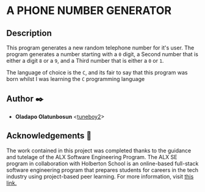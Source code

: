 #  A PHONE NUMBER GENERATOR
## **Description**
This program generates a new random telephone number for it's user.
 The program generates a number starting with a `0` digit, a Second number that is either a digit `8` or a `9`, and a Third number that is either a `0` or `1`.
 
 The language of choice is the `C`, and its fair to say that this program was born whilst I was learning the `C` programming language
## Author :black_nib:

- **Oladapo Olatunbosun** <[tuneboy2](https://github.com/tuneboy2)>

## Acknowledgements :pray:

The work contained in this project was completed thanks to the guidance and tutelage of the ALX Software Engineering Program. The ALX SE program in collaboration with Holberton School is an online-based full-stack software engineering program that prepares students for careers in the tech industry using project-based peer learning. For more information, visit [this link.](https://www.alxafrica.com/)
